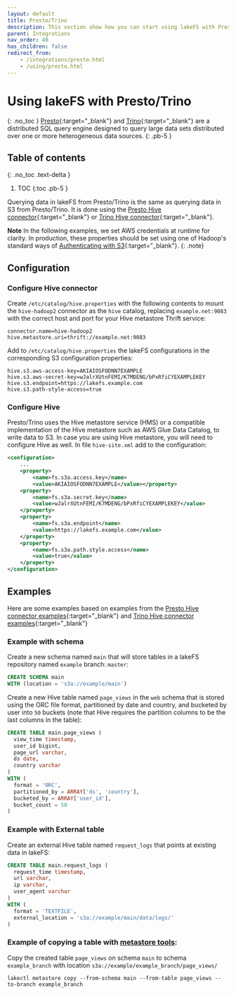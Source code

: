 ```yaml
---
layout: default
title: Presto/Trino
description: This section show how you can start using lakeFS with Presto/Trino, an open source distributed SQL query engine.
parent: Integrations
nav_order: 40
has_children: false
redirect_from:
    - /integrations/presto.html
    - /using/presto.html
---
```


# Using lakeFS with Presto/Trino

{: .no_toc }
[Presto](https://prestodb.io){:target="_blank"} and [Trino](https://trinodb.io){:target="_blank"} are a distributed SQL query engine designed to query large data sets distributed over one or more heterogeneous data sources.
{: .pb-5 }

## Table of contents

{: .no_toc .text-delta }

1. TOC
{:toc .pb-5 }

Querying data in lakeFS from Presto/Trino is the same as querying data in S3 from Presto/Trino. It is done using the [Presto Hive connector](https://prestodb.io/docs/current/connector/hive.html){:target="_blank"} or [Trino Hive connector](https://trino.io/docs/current/connector/hive.html){:target="_blank"}.

 **Note** 
 In the following examples, we set AWS credentials at runtime for clarity. In production, these properties should be set using one of Hadoop's standard ways of [Authenticating with S3](https://hadoop.apache.org/docs/current/hadoop-aws/tools/hadoop-aws/index.html#Authenticating_with_S3){:target="_blank"}. 
 {: .note}

## Configuration

### Configure Hive connector

Create `/etc/catalog/hive.properties` with the following contents to mount the `hive-hadoop2` connector as the `hive` catalog, replacing `example.net:9083` with the correct host and port for your Hive metastore Thrift service:
```properties
connector.name=hive-hadoop2
hive.metastore.uri=thrift://example.net:9083
```

Add to `/etc/catalog/hive.properties` the lakeFS configurations in the corresponding S3 configuration properties:
```properties
hive.s3.aws-access-key=AKIAIOSFODNN7EXAMPLE
hive.s3.aws-secret-key=wJalrXUtnFEMI/K7MDENG/bPxRfiCYEXAMPLEKEY
hive.s3.endpoint=https://lakefs.example.com
hive.s3.path-style-access=true
```

### Configure Hive

Presto/Trino uses the Hive metastore service (HMS) or a compatible implementation of the Hive metastore such as AWS Glue Data Catalog, to write data to S3.
In case you are using Hive metastore, you will need to configure Hive as well.
In file `hive-site.xml` add to the configuration:
```xml
<configuration>
    ...
    <property>
        <name>fs.s3a.access.key</name>
        <value>AKIAIOSFODNN7EXAMPLE</value></property>
    <property>
        <name>fs.s3a.secret.key</name>
        <value>wJalrXUtnFEMI/K7MDENG/bPxRfiCYEXAMPLEKEY</value>
    </property>
    <property>
        <name>fs.s3a.endpoint</name>
        <value>https://lakefs.example.com</value>
    </property>
    <property>
        <name>fs.s3a.path.style.access</name>
        <value>true</value>
    </property>
</configuration>
```
 

## Examples

Here are some examples based on examples from the [Presto Hive connector examples](https://prestodb.io/docs/current/connector/hive.html#examples){:target="_blank"} and [Trino Hive connector examples](https://trino.io/docs/current/connector/hive.html#examples){:target="_blank"}

### Example with schema

Create a new schema named `main` that will store tables in a lakeFS repository named `example` branch: `master`:
```sql
CREATE SCHEMA main
WITH (location = 's3a://example/main')
```

Create a new Hive table named `page_views` in the `web` schema that is stored using the ORC file format, partitioned by date and country, and bucketed by user into `50` buckets (note that Hive requires the partition columns to be the last columns in the table):
```sql
CREATE TABLE main.page_views (
  view_time timestamp,
  user_id bigint,
  page_url varchar,
  ds date,
  country varchar
)
WITH (
  format = 'ORC',
  partitioned_by = ARRAY['ds', 'country'],
  bucketed_by = ARRAY['user_id'],
  bucket_count = 50
)
```

### Example with External table

Create an external Hive table named `request_logs` that points at existing data in lakeFS:

```sql
CREATE TABLE main.request_logs (
  request_time timestamp,
  url varchar,
  ip varchar,
  user_agent varchar
)
WITH (
  format = 'TEXTFILE',
  external_location = 's3a://example/main/data/logs/'
)
```

### Example of copying a table with [metastore tools](glue_hive_metastore.md):

Copy the created table `page_views` on schema `main` to schema `example_branch` with location `s3a://example/example_branch/page_views/` 
```shell
lakectl metastore copy --from-schema main --from-table page_views --to-branch example_branch 
```
